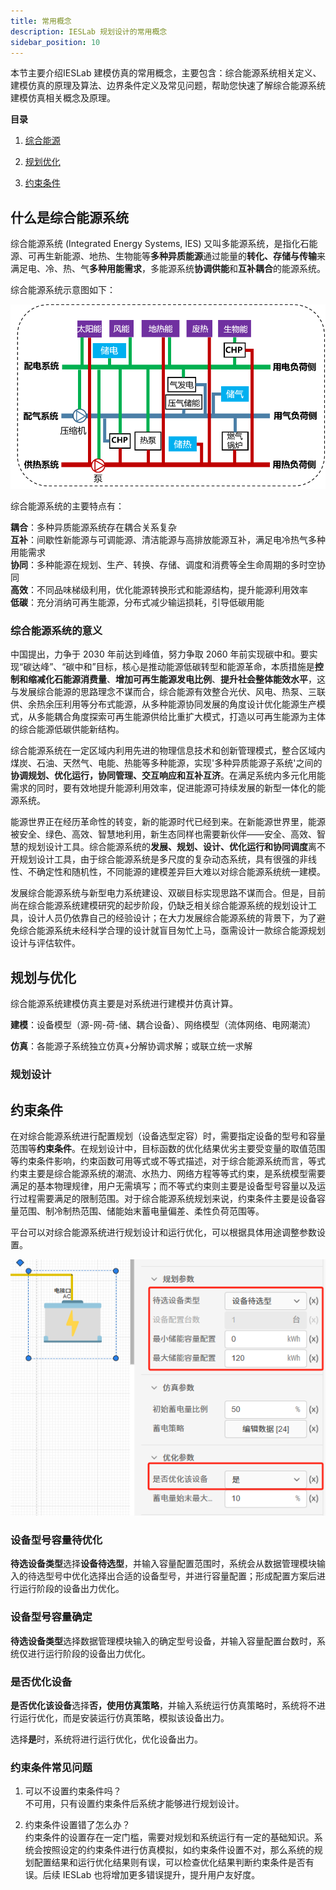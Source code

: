```yaml
---
title: 常用概念
description: IESLab 规划设计的常用概念
sidebar_position: 10
---
```


本节主要介绍IESLab 建模仿真的常用概念，主要包含：综合能源系统相关定义、建模仿真的原理及算法、边界条件定义及常见问题，帮助您快速了解综合能源系统建模仿真相关概念及原理。

**目录**

 1.	[综合能源](./#什么是综合能源系统)

 2.	[规划优化](./#规划与优化)

 3.	[约束条件](./#约束条件)

## 什么是综合能源系统

综合能源系统 (Integrated Energy Systems, IES) 又叫多能源系统，是指化石能源、可再生新能源、地热、生物能等**多种异质能源**通过能量的**转化、存储与传输**来满足电、冷、热、气**多种用能需求**，多能源系统**协调供能**和**互补耦合**的能源系统。

综合能源系统示意图如下：

![综合能源系统示意图 =x400](./IES-structure.png )

综合能源系统的主要特点有：

**耦合**：多种异质能源系统存在耦合关系复杂  
**互补**：间歇性新能源与可调能源、清洁能源与高排放能源互补，满足电冷热气多种用能需求  
**协同**：多种能源在规划、生产、转换、存储、调度和消费等全生命周期的多时空协同  
**高效**：不同品味梯级利用，优化能源转换形式和能源结构，提升能源利用效率  
**低碳**：充分消纳可再生能源，分布式减少输运损耗，引导低碳用能


### 综合能源系统的意义

中国提出，力争于 2030 年前达到峰值，努力争取 2060 年前实现碳中和。要实现“碳达峰”、“碳中和”目标，核心是推动能源低碳转型和能源革命，本质措施是**控制和缩减化石能源消费量**、**增加可再生能源发电比例**、**提升社会整体能效水平**，这与发展综合能源的思路理念不谋而合，综合能源有效整合光伏、风电、热泵、三联供、余热余压利用等分布式能源，从多种能源协同发展的角度设计优化能源生产模式，从多能耦合角度探索可再生能源供给比重扩大模式，打造以可再生能源为主体的综合能源低碳供能新结构。

综合能源系统在一定区域内利用先进的物理信息技术和创新管理模式，整合区域内煤炭、石油、天然气、电能、热能等多种能源，实现'多种异质能源子系统'之间的**协调规划、优化运行，协同管理、交互响应和互补互济**。在满足系统内多元化用能需求的同时，要有效地提升能源利用效率，促进能源可持续发展的新型一体化的能源系统。

能源世界正在经历革命性的转变，新的能源时代已经到来。在新能源世界里，能源被安全、绿色、高效、智慧地利用，新生态同样也需要新伙伴——安全、高效、智慧的规划设计工具。综合能源系统的**发展、规划、设计、优化运行和协同调度**离不开规划设计工具，由于综合能源系统是多尺度的复杂动态系统，具有很强的非线性、不确定性和随机性，不同能源的建模差异巨大难以对综合能源系统统一建模。

发展综合能源系统与新型电力系统建设、双碳目标实现思路不谋而合。但是，目前尚在综合能源系统建模研究的起步阶段，仍缺乏相关综合能源系统的规划设计工具，设计人员仍依靠自己的经验设计；在大力发展综合能源系统的背景下，为了避免综合能源系统未经科学合理的设计就盲目匆忙上马，亟需设计一款综合能源规划设计与评估软件。


## 规划与优化

综合能源系统建模仿真主要是对系统进行建模并仿真计算。

**建模**：设备模型（源-网-荷-储、耦合设备）、网络模型（流体网络、电网潮流）

**仿真**：各能源子系统独立仿真+分解协调求解；或联立统一求解



### 规划设计




## 约束条件

在对综合能源系统进行配置规划（设备选型定容）时，需要指定设备的型号和容量范围等**约束条件**。在规划设计中，目标函数的优化结果优劣主要受变量的取值范围等约束条件影响，约束函数可用等式或不等式描述，对于综合能源系统而言，等式约束主要是综合能源系统的潮流、水热力、网络方程等等式约束，是系统模型需要满足的基本物理规律，用户无需填写；而不等式约束则主要是设备型号容量以及运行过程需要满足的限制范围。对于综合能源系统规划来说，约束条件主要是设备容量范围、制冷制热范围、储能始末蓄电量偏差、柔性负荷范围等。

平台可以对综合能源系统进行规划设计和运行优化，可以根据具体用途调整参数设置。

![约束条件](./constraint.png "约束条件")

### 设备型号容量待优化

**待选设备类型**选择**设备待选型**，并输入容量配置范围时，系统会从数据管理模块输入的待选型号中优化选择出合适的设备型号，并进行容量配置；形成配置方案后进行运行阶段的设备出力优化。

### 设备型号容量确定

**待选设备类型**选择数据管理模块输入的确定型号设备，并输入容量配置台数时，系统仅进行运行阶段的设备出力优化。

### 是否优化设备

**是否优化该设备**选择**否，使用仿真策略**，并输入系统运行仿真策略时，系统将不进行运行优化，而是安装运行仿真策略，模拟该设备出力。

选择**是**时，系统将进行运行优化，优化设备出力。

### 约束条件常见问题

1. 可以不设置约束条件吗？  
   不可用，只有设置约束条件后系统才能够进行规划设计。

2. 约束条件设置错了怎么办？  
   约束条件的设置存在一定门槛，需要对规划和系统运行有一定的基础知识。系统会按照设定的约束条件进行仿真模拟，如约束条件设置不对，那么系统的规划配置结果和运行优化结果则有误，可以检查优化结果判断约束条件是否有误。后续 IESLab 也将增加更多错误提升，提升用户友好度。